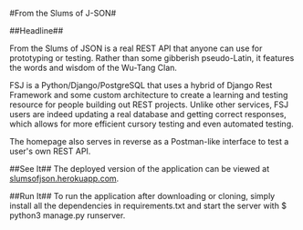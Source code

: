 #From the Slums of J-SON#

##Headline##

From the Slums of JSON is a real REST API that anyone can use for prototyping or testing. Rather than some gibberish pseudo-Latin, it features the words and wisdom of the Wu-Tang Clan.

FSJ is a Python/Django/PostgreSQL that uses a hybrid of Django Rest Framework and some custom architecture to create a learning and testing resource for people building out REST projects. Unlike other services, FSJ users are indeed updating a real database and getting correct responses, which allows for more efficient cursory testing and even automated testing.

The homepage also serves in reverse as a Postman-like interface to test a user's own REST API.

##See It##
The deployed version of the application can be viewed at [slumsofjson.herokuapp.com](http://slumsofjson.herokuapp.com).

##Run It##
To run the application after downloading or cloning, simply install all the dependencies in requirements.txt and start the server with $ python3 manage.py runserver.
